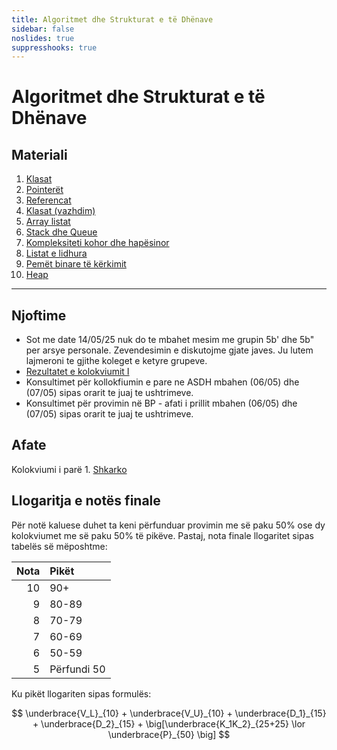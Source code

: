 ```yaml
---
title: Algoritmet dhe Strukturat e të Dhënave
sidebar: false
noslides: true
suppresshooks: true
---
```


# Algoritmet dhe Strukturat e të Dhënave

## Materiali


1. [Klasat](/lendet/algoritmet-dhe-strukturat-e-te-dhenave/java3)
2. [Pointerët](/lendet/algoritmet-dhe-strukturat-e-te-dhenave/java1)
3. [Referencat](/lendet/algoritmet-dhe-strukturat-e-te-dhenave/java2)
4. [Klasat (vazhdim)](/lendet/algoritmet-dhe-strukturat-e-te-dhenave/java4) 
5. [Array listat](/lendet/algoritmet-dhe-strukturat-e-te-dhenave/java5) 
6. [Stack dhe Queue](/lendet/algoritmet-dhe-strukturat-e-te-dhenave/java6) 
7. [Kompleksiteti kohor dhe hapësinor](/lendet/algoritmet-dhe-strukturat-e-te-dhenave/java7)
8. [Listat e lidhura](/lendet/algoritmet-dhe-strukturat-e-te-dhenave/java8)
9. [Pemët binare të kërkimit](/lendet/algoritmet-dhe-strukturat-e-te-dhenave/java9)
10. [Heap](/lendet/algoritmet-dhe-strukturat-e-te-dhenave/java10)

---
## Njoftime
- Sot me date 14/05/25 nuk do te mbahet mesim me grupin 5b' dhe 5b" per arsye personale. Zevendesimin e diskutojme gjate javes. Ju lutem lajmeroni te gjithe koleget e ketyre grupeve.
-  [Rezultatet e kolokviumit I](/lendet/algoritmet-dhe-strukturat-e-te-dhenave/kolokviumi1)
-  Konsultimet për kollokfiumin e pare ne ASDH mbahen (06/05) dhe (07/05) sipas orarit te juaj te ushtrimeve.
-  Konsultimet për provimin në BP - afati i prillit mbahen (06/05) dhe (07/05) sipas orarit te juaj te ushtrimeve.

## Afate
 Kolokviumi i parë
    1. [Shkarko](/lendet/algoritmet-dhe-strukturat-e-te-dhenave/asdh_k1.pdf)

## Llogaritja e notës finale

Për notë kaluese duhet ta keni përfunduar provimin me së paku 50% ose dy kolokviumet me së paku 50% të pikëve. Pastaj, nota finale llogaritet sipas tabelës së mëposhtme:

| Nota | Pikët       |
| ---: | :---------- |
|   10 | 90+         |
|    9 | 80-89       |
|    8 | 70-79       |
|    7 | 60-69       |
|    6 | 50-59       |
|    5 | Përfundi 50 |

Ku pikët llogariten sipas formulës:

$$
\underbrace{V_L}_{10} + \underbrace{V_U}_{10} + \underbrace{D_1}_{15} + \underbrace{D_2}_{15} + \big[\underbrace{K_1K_2}_{25+25} \lor \underbrace{P}_{50} \big]
$$
